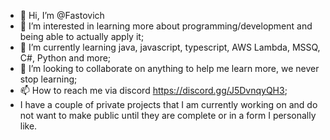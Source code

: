 - 👋 Hi, I’m @Fastovich
- 👀 I’m interested in learning more about programming/development and being able to actually apply it;
- 🌱 I’m currently learning java, javascript, typescript, AWS Lambda, MSSQ, C#, Python and more;
- 💞️ I’m looking to collaborate on anything to help me learn more, we never stop learning;
- 📫 How to reach me via discord https://discord.gg/J5DvnqyQH3;
- I have a couple of private projects that I am currently working on and do not want to make public until they are complete or in a form I personally like.

<!---
Fastovich/Fastovich is a ✨ special ✨ repository because its `README.md` (this file) appears on your GitHub profile.
You can click the Preview link to take a look at your changes.
--->
